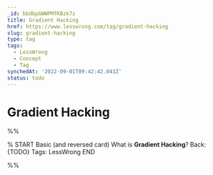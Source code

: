 ```yaml
---
_id: bbdbpGWWPMfKBzk7z
title: Gradient Hacking
href: https://www.lesswrong.com/tag/gradient-hacking
slug: gradient-hacking
type: tag
tags:
  - LessWrong
  - Concept
  - Tag
synchedAt: '2022-09-01T09:42:42.041Z'
status: todo
---
```


# Gradient Hacking


%%

% START
Basic (and reversed card)
What is **Gradient Hacking**?
Back: {TODO}
Tags: LessWrong
END

%%
	

